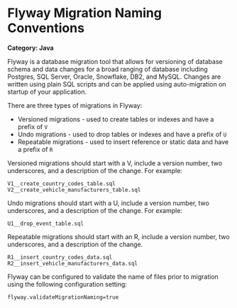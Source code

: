 # Flyway Migration Naming Conventions

__Category: Java__

Flyway is a database migration tool that allows for versioning of database schema and data changes for a broad ranging of database including Postgres, SQL Server, Oracle, Snowflake, DB2, and MySQL. Changes are written using plain SQL scripts and can be applied using auto-migration on startup of your application.

There are three types of migrations in Flyway:

* Versioned migrations - used to create tables or indexes and have a prefix of `V`
* Undo migrations - used to drop tables or indexes and have a prefix of `U`
* Repeatable migrations - used to insert reference or static data and have a prefix of `R`

Versioned migrations should start with a V, include a version number, two underscores, and a description of the change. For example:

```shell
V1__create_country_codes_table.sql
V2__create_vehicle_manufacturers_table.sql
```

Undo migrations should start with a U, include a version number, two underscores, and a description of the change. For example:

```shell
U1__drop_event_table.sql
```

Repeatable migrations should start with an R, include a version number, two underscores, and a description of the change.

```shell
R1__insert_country_codes_data.sql
R2__insert_vehicle_manufacturers_data.sql
```

Flyway can be configured to validate the name of files prior to migration using the following configuration setting:

```shell
flyway.validateMigrationNaming=true
```
